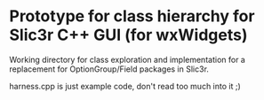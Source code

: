 # Prototype for class hierarchy for Slic3r C++ GUI (for wxWidgets)

Working directory for class exploration and implementation for a replacement for OptionGroup/Field packages in Slic3r.

harness.cpp is just example code, don't read too much into it ;)
